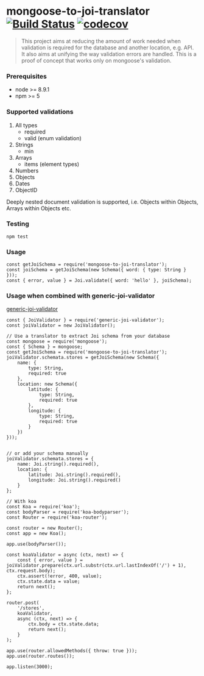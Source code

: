 # mongoose-to-joi-translator [![Build Status](https://travis-ci.com/wearereasonablepeople/mongoose-to-joi-translator.svg?token=yQTBKvDF8NXw5WvCpzqf&branch=master)](https://travis-ci.com/wearereasonablepeople/mongoose-to-joi-translator) [![codecov](https://codecov.io/gh/wearereasonablepeople/mongoose-to-joi-translator/branch/master/graph/badge.svg?token=i5p2uk2acI)](https://codecov.io/gh/wearereasonablepeople/mongoose-to-joi-translator)
> This project aims at reducing the amount of work needed when validation is required for the database and another location, e.g. API. It also aims at unifying the way validation errors are handled. This is a proof of concept that works only on mongoose's validation.

### Prerequisites
 - node >= 8.9.1
 - npm >= 5

### Supported validations

 1. All types
    * required
    * valid (enum validation)
 2. Strings
    * min
 3. Arrays
    * items (element types)
 4. Numbers
 5. Objects
 6. Dates
 7. ObjectID

Deeply nested document validation is supported, i.e. Objects within Objects, Arrays within Objects etc.

### Testing

```
npm test
```

### Usage
```
const getJoiSchema = require('mongoose-to-joi-translator');
const joiSchema = getJoiSchema(new Schema({ word: { type: String } }));
const { error, value } = Joi.validate({ word: 'hello' }, joiSchema);
```

### Usage when combined with generic-joi-validator
[generic-joi-validator](https://github.com/wearereasonablepeople/generic-joi-validator)
```
const { JoiValidator } = require('generic-joi-validator');
const joiValidator = new JoiValidator();

// Use a translator to extract Joi schema from your database
const mongoose = require('mongoose');
const { Schema } = mongoose;
const getJoiSchema = require('mongoose-to-joi-translator');
joiValidator.schemata.stores = getJoiSchema(new Schema({
    name: {
        type: String,
        required: true
    },
    location: new Schema({
        latitude: {
            type: String,
            required: true
        },
        longitude: {
            type: String,
            required: true
        }
    })
}));


// or add your schema manually
joiValidator.schemata.stores = {
    name: Joi.string().required(),
    location: {
        latitude: Joi.string().required(),
        longitude: Joi.string().required()
    }
};

// With koa
const Koa = require('koa');
const bodyParser = require('koa-bodyparser');
const Router = require('koa-router');

const router = new Router();
const app = new Koa();

app.use(bodyParser());

const koaValidator = async (ctx, next) => {
    const { error, value } = joiValidator.prepare(ctx.url.substr(ctx.url.lastIndexOf('/') + 1), ctx.request.body);
    ctx.assert(!error, 400, value);
    ctx.state.data = value;
    return next();
};

router.post(
    '/stores',
    koaValidator,
    async (ctx, next) => {
        ctx.body = ctx.state.data;
        return next();
    }
);

app.use(router.allowedMethods({ throw: true }));
app.use(router.routes());

app.listen(3000);
```